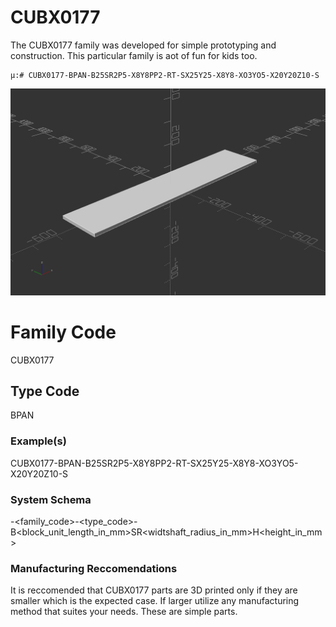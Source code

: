 # CUBX0177
The CUBX0177 family was developed for simple prototyping and construction. This particular family is aot of fun for kids too.

    μ:# CUBX0177-BPAN-B25SR2P5-X8Y8PP2-RT-SX25Y25-X8Y8-XO3YO5-X20Y20Z10-S
    
![Alt Text](resources/CUBX0006-BLK-L1000W200H15.png)





# Family Code
CUBX0177

## Type Code
BPAN

### Example(s)
CUBX0177-BPAN-B25SR2P5-X8Y8PP2-RT-SX25Y25-X8Y8-XO3YO5-X20Y20Z10-S

### System Schema
<namespace>-<family_code>-<type_code>-B<block_unit_length_in_mm>SR<widtshaft_radius_in_mm>H<height_in_mm>

### Manufacturing Reccomendations
It is reccomended that CUBX0177 parts are 3D printed only if they are smaller which is the expected case. If larger utilize any manufacturing method that suites your needs. These are simple parts.
